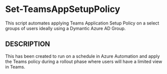 # Set-TeamsAppSetupPolicy
This script automates applying Teams Application Setup Policy on a select groups of users ideally using a Dymantic Azure AD Group.  

## DESCRIPTION
This has been created to run on a schedule in Azure Automation and apply the Teams policy during a rollout phase where users will have a limited view in Teams.    
